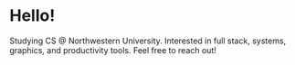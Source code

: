 <h1>Hello!</h1>
<p>Studying CS @ Northwestern University. Interested in full stack, systems, graphics, and productivity tools. Feel free to reach out!</p>
